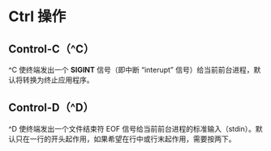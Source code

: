 # Ctrl 操作

## Control-C（^C）

^C 使终端发出一个 **SIGINT** 信号（即中断 “interupt” 信号）给当前前台进程，默认将转换为终止应用程序。

## Control-D（^D）

^D 使终端发出一个文件结束符 EOF 信号给当前前台进程的标准输入（stdin）。默认只在一行的开头起作用，如果希望在行中或行末起作用，需要按两下。